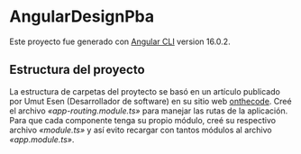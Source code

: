 # AngularDesignPba

Este proyecto fue generado con [Angular CLI](https://github.com/angular/angular-cli) version 16.0.2.

## Estructura del proyecto

La estructura de carpetas del proytecto se basó en un artículo publicado por Umut Esen (Desarrollador de software) en su sitio web [onthecode](https://onthecode.co.uk/blog/scalable-angular-project-structure#routing).
Creé el archivo _«*app-routing.module.ts*»_ para manejar las rutas de la aplicación.
Para que cada componente tenga su propio módulo, creé su respectivo archivo _*«module.ts»*_ y así evito recargar con tantos módulos al archivo _*«app.module.ts»*_.
